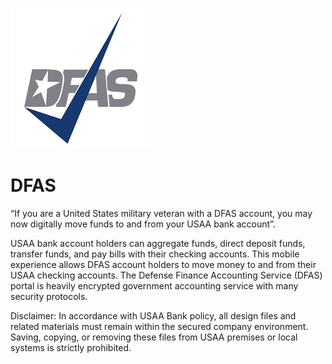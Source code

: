 ![header_image](DFAS-logo.png)
# DFAS
“If you are a United States military veteran with a DFAS account, you may now digitally move funds to and from your USAA bank account”.

USAA bank account holders can aggregate funds, direct deposit funds, transfer funds, and pay bills with their checking accounts.  This mobile experience allows DFAS account holders to move money to and from their USAA checking accounts.  The Defense Finance Accounting Service (DFAS) portal is heavily encrypted government accounting service with many security protocols.

Disclaimer:
In accordance with USAA Bank policy, all design files and related materials must remain within the secured company environment. Saving, copying, or removing these files from USAA premises or local systems is strictly prohibited.
